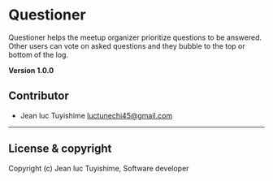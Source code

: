 # Questioner
Questioner​​ helps the meetup organizer prioritize questions to be answered. Other users can vote on asked questions and they bubble to the top or bottom of the log.

**Version 1.0.0**

## Contributor
- Jean luc Tuyishime <luctunechi45@gmail.com>

---

## License & copyright
Copyright (c) Jean luc Tuyishime, Software developer
